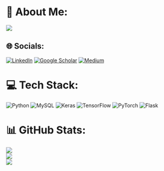 # 💫 About Me:
![](https://user-images.githubusercontent.com/74038190/212749447-bfb7e725-6987-49d9-ae85-2015e3e7cc41.gif)
## 🌐 Socials:
[![LinkedIn](https://img.shields.io/badge/LinkedIn-%230077B5.svg?logo=linkedin&logoColor=white)](https://www.linkedin.com/in/hasnain-ali-poonja/) [![Google Scholar](https://img.shields.io/badge/Google%20Scholar-Profile-blue)](https://scholar.google.com/citations?user=s12Bq1kAAAAJ&hl=en) [![Medium](https://img.shields.io/badge/Medium-12100E?style=for-the-badge&logo=medium&logoColor=white)](https://medium.com/@hasnainali.ha659) 

# 💻 Tech Stack:
![Python](https://img.shields.io/badge/python-3670A0?style=plastic&logo=python&logoColor=ffdd54) ![MySQL](https://img.shields.io/badge/mysql-%2300f.svg?style=plastic&logo=mysql&logoColor=white) ![Keras](https://img.shields.io/badge/Keras-%23D00000.svg?style=plastic&logo=Keras&logoColor=white) ![TensorFlow](https://img.shields.io/badge/TensorFlow-%23FF6F00.svg?style=plastic&logo=TensorFlow&logoColor=white) ![PyTorch](https://img.shields.io/badge/PyTorch-%23EE4C2C.svg?style=for-the-badge&logo=PyTorch&logoColor=white) ![Flask](https://img.shields.io/badge/flask-%23000.svg?style=for-the-badge&logo=flask&logoColor=white)

# 📊 GitHub Stats:
![](https://github-readme-stats.vercel.app/api?username=hasnainali659&theme=dark&hide_border=false&include_all_commits=false&count_private=false)<br/>
![](https://github-readme-streak-stats.herokuapp.com/?user=hasnainali659&theme=dark&hide_border=false)<br/>
![](https://github-readme-stats.vercel.app/api/top-langs/?username=hasnainali659&theme=dark&hide_border=false&include_all_commits=false&count_private=false&layout=compact)